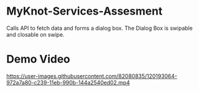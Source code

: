 # MyKnot-Services-Assesment
Calls API to fetch data and forms a dialog box. The Dialog Box is swipable and closable on swipe.
# Demo Video

https://user-images.githubusercontent.com/82080835/120193064-972a7a80-c239-11eb-990b-144a2540ed02.mp4


